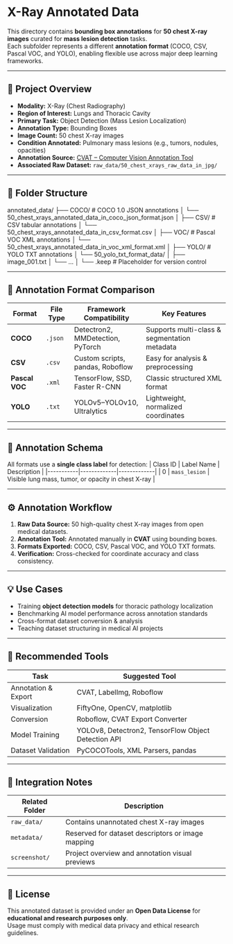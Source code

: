 # X-Ray Annotated Data

This directory contains **bounding box annotations** for **50 chest X-ray images** curated for **mass lesion detection** tasks.  
Each subfolder represents a different **annotation format** (COCO, CSV, Pascal VOC, and YOLO), enabling flexible use across major deep learning frameworks.

---

## 🩻 Project Overview

- **Modality:** X-Ray (Chest Radiography)  
- **Region of Interest:** Lungs and Thoracic Cavity  
- **Primary Task:** Object Detection (Mass Lesion Localization)  
- **Annotation Type:** Bounding Boxes  
- **Image Count:** 50 chest X-ray images  
- **Condition Annotated:** Pulmonary mass lesions (e.g., tumors, nodules, opacities)  
- **Annotation Source:** [CVAT – Computer Vision Annotation Tool](https://cvat.org/)  
- **Associated Raw Dataset:** `raw_data/50_chest_xrays_raw_data_in_jpg/`  

---

## 📁 Folder Structure
annotated_data/
├── COCO/ # COCO 1.0 JSON annotations
│ └── 50_chest_xrays_annotated_data_in_coco_json_format.json
│
├── CSV/ # CSV tabular annotations
│ └── 50_chest_xrays_annotated_data_in_csv_format.csv
│
├── VOC/ # Pascal VOC XML annotations
│ └── 50_chest_xrays_annotated_data_in_voc_xml_format.xml
│
├── YOLO/ # YOLO TXT annotations
│ └── 50_yolo_txt_format_data/
│ ├── image_001.txt
│ └── ...
│
└── .keep # Placeholder for version control

---

## 🧩 Annotation Format Comparison

| Format | File Type | Framework Compatibility | Key Features |
|--------|------------|--------------------------|---------------|
| **COCO** | `.json` | Detectron2, MMDetection, PyTorch | Supports multi-class & segmentation metadata |
| **CSV** | `.csv` | Custom scripts, pandas, Roboflow | Easy for analysis & preprocessing |
| **Pascal VOC** | `.xml` | TensorFlow, SSD, Faster R-CNN | Classic structured XML format |
| **YOLO** | `.txt` | YOLOv5–YOLOv10, Ultralytics | Lightweight, normalized coordinates |

---

## 🧠 Annotation Schema

All formats use a **single class label** for detection:
| Class ID | Label Name | Description |
|-----------|-------------|-------------|
| 0 | `mass_lesion` | Visible lung mass, tumor, or opacity in chest X-ray |

---

## ⚙️ Annotation Workflow

1. **Raw Data Source:** 50 high-quality chest X-ray images from open medical datasets.  
2. **Annotation Tool:** Annotated manually in **CVAT** using bounding boxes.  
3. **Formats Exported:** COCO, CSV, Pascal VOC, and YOLO TXT formats.  
4. **Verification:** Cross-checked for coordinate accuracy and class consistency.  

---

## 💡 Use Cases

- Training **object detection models** for thoracic pathology localization  
- Benchmarking AI model performance across annotation standards  
- Cross-format dataset conversion & analysis  
- Teaching dataset structuring in medical AI projects  

---

## 🔧 Recommended Tools

| Task | Suggested Tool |
|------|----------------|
| Annotation & Export | CVAT, LabelImg, Roboflow |
| Visualization | FiftyOne, OpenCV, matplotlib |
| Conversion | Roboflow, CVAT Export Converter |
| Model Training | YOLOv8, Detectron2, TensorFlow Object Detection API |
| Dataset Validation | PyCOCOTools, XML Parsers, pandas |

---

## 🧩 Integration Notes

| Related Folder | Description |
|----------------|-------------|
| `raw_data/` | Contains unannotated chest X-ray images |
| `metadata/` | Reserved for dataset descriptors or image mapping |
| `screenshot/` | Project overview and annotation visual previews |

---

## 📜 License

This annotated dataset is provided under an **Open Data License** for **educational and research purposes only**.  
Usage must comply with medical data privacy and ethical research guidelines.
